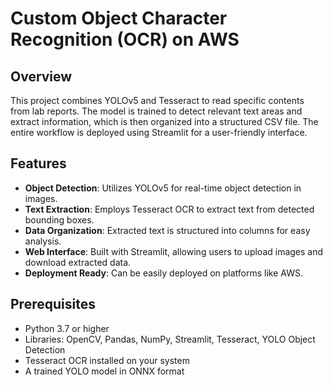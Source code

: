 # Custom Object Character Recognition (OCR) on AWS

## Overview

This project combines YOLOv5 and Tesseract to read specific contents from lab reports. The model is trained to detect relevant text areas and extract information, which is then organized into a structured CSV file. The entire workflow is deployed using Streamlit for a user-friendly interface.

## Features

- **Object Detection**: Utilizes YOLOv5 for real-time object detection in images.
- **Text Extraction**: Employs Tesseract OCR to extract text from detected bounding boxes.
- **Data Organization**: Extracted text is structured into columns for easy analysis.
- **Web Interface**: Built with Streamlit, allowing users to upload images and download extracted data.
- **Deployment Ready**: Can be easily deployed on platforms like AWS.

## Prerequisites

- Python 3.7 or higher
- Libraries: OpenCV, Pandas, NumPy, Streamlit, Tesseract, YOLO Object Detection
- Tesseract OCR installed on your system
- A trained YOLO model in ONNX format